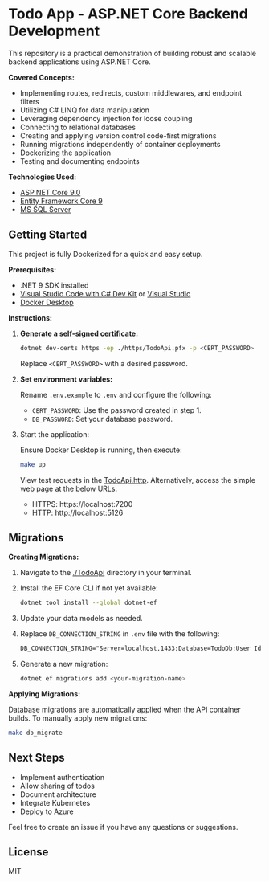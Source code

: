 # Todo App - ASP.NET Core Backend Development

This repository is a practical demonstration of building robust and scalable backend applications using ASP.NET Core.

**Covered Concepts:**

- Implementing routes, redirects, custom middlewares, and endpoint filters
- Utilizing C# LINQ for data manipulation
- Leveraging dependency injection for loose coupling
- Connecting to relational databases
- Creating and applying version control code-first migrations
- Running migrations independently of container deployments
- Dockerizing the application
- Testing and documenting endpoints

**Technologies Used:**

- [ASP.NET Core 9.0](https://dotnet.microsoft.com/en-us/apps/aspnet)
- [Entity Framework Core 9](https://learn.microsoft.com/en-us/ef/core/)
- [MS SQL Server](https://learn.microsoft.com/en-us/sql/linux/sql-server-linux-overview?view=sql-server-ver16)

## Getting Started

This project is fully Dockerized for a quick and easy setup.

**Prerequisites:**

- .NET 9 SDK installed
- [Visual Studio Code with C# Dev Kit](https://code.visualstudio.com/docs/languages/dotnet)
  or [Visual Studio](https://visualstudio.microsoft.com/)
- [Docker Desktop](https://www.docker.com/products/docker-desktop/)

**Instructions:**

1. **Generate a [self-signed certificate](https://learn.microsoft.com/en-us/dotnet/core/additional-tools/self-signed-certificates-guide):**

   ```sh
   dotnet dev-certs https -ep ./https/TodoApi.pfx -p <CERT_PASSWORD>
   ```

   Replace `<CERT_PASSWORD>` with a desired password.

2. **Set environment variables:**

   Rename `.env.example` to `.env` and configure the following:

   - `CERT_PASSWORD`: Use the password created in step 1.
   - `DB_PASSWORD`: Set your database password.

3. Start the application:

   Ensure Docker Desktop is running, then execute:

   ```sh
   make up
   ```

   View test requests in the [TodoApi.http](./TodoApi/TodoApi.http).
   Alternatively, access the simple web page at the below URLs.

   - HTTPS: https://localhost:7200
   - HTTP: http://localhost:5126

## Migrations

**Creating Migrations:**

1. Navigate to the [./TodoApi](/TodoApi) directory in your terminal.

2. Install the EF Core CLI if not yet available:

   ```sh
   dotnet tool install --global dotnet-ef
   ```

3. Update your data models as needed.

4. Replace `DB_CONNECTION_STRING` in `.env` file with the following:

   ```txt
   DB_CONNECTION_STRING="Server=localhost,1433;Database=TodoDb;User Id=SA;Password=${DB_PASSWORD};TrustServerCertificate=True;"
   ```

5. Generate a new migration:

   ```sh
   dotnet ef migrations add <your-migration-name>
   ```

**Applying Migrations:**

Database migrations are automatically applied when the API container builds. To manually apply new migrations:

```sh
make db_migrate
```

## Next Steps

- Implement authentication
- Allow sharing of todos
- Document architecture
- Integrate Kubernetes
- Deploy to Azure

Feel free to create an issue if you have any questions or suggestions.

## License

MIT
